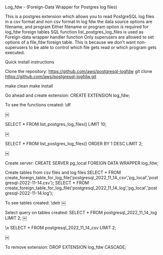 Log_fdw - (Foreign-Data Wrapper for Postgres log files)

This is a postgres extension which allows you to read PostgreSQL log files in a csv format and non csv format
In log fdw the data source options are filename, and program 
Either filename or program option is required for log_fdw foreign tables
SQL function list_postgres_log_files is used as Foreign-data wrapper handler function
Only superusers are allowed to set options of a file_fdw foreign table. This is because we don't want non-superusers to be able to control which file gets read or which program gets executed.


Quick install instructions

Clone the repository: https://github.com/aws/postgresql-logfdw 
git clone https://github.com/aws/postgresql-logfdw.git 

make clean
make install

Go ahead and create extension:
CREATE EXTENSION log_fdw;

To see the functions created:
\df

￼

SELECT * FROM list_postgres_log_files() LIMIT 10;

￼

SELECT * FROM list_postgres_log_files() ORDER BY 1 DESC LIMIT 2;

￼

Create server:
CREATE SERVER pg_local FOREIGN DATA WRAPPER log_fdw; 

Create tables from csv files and log files
SELECT * FROM create_foreign_table_for_log_file('postgresql_2022_11_14_csv','pg_local','postgresql-2022-11-14.csv');
SELECT * FROM create_foreign_table_for_log_file('postgresql_2022_11_14_log','pg_local','postgresql-2022-11-14.log');

To see tables created:
\detr
￼

Select query on tables created:
SELECT * FROM postgresql_2022_11_14_log LIMIT 2;
￼

\x
SELECT * FROM postgresql_2022_11_14_csv LIMIT 2;

￼


To remove extension:
DROP EXTENSION log_fdw CASCADE;

